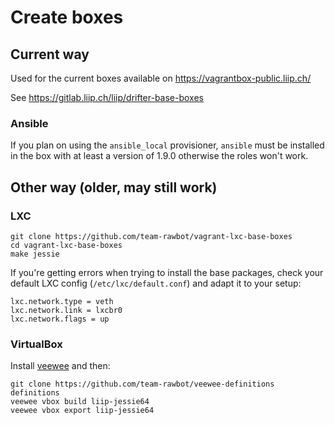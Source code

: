 Create boxes
============

## Current way

Used for the current boxes available on https://vagrantbox-public.liip.ch/

See https://gitlab.liip.ch/liip/drifter-base-boxes

### Ansible

If you plan on using the `ansible_local` provisioner, `ansible` must be
installed in the box with at least a version of 1.9.0 otherwise the roles
won't work.

## Other way (older, may still work)

### LXC

```
git clone https://github.com/team-rawbot/vagrant-lxc-base-boxes
cd vagrant-lxc-base-boxes
make jessie
```

If you're getting errors when trying to install the base packages, check your
default LXC config (`/etc/lxc/default.conf`) and adapt it to your setup:

```
lxc.network.type = veth
lxc.network.link = lxcbr0
lxc.network.flags = up
```

### VirtualBox

Install [veewee](https://github.com/jedi4ever/veewee/) and then:

```
git clone https://github.com/team-rawbot/veewee-definitions definitions
veewee vbox build liip-jessie64
veewee vbox export liip-jessie64
```


